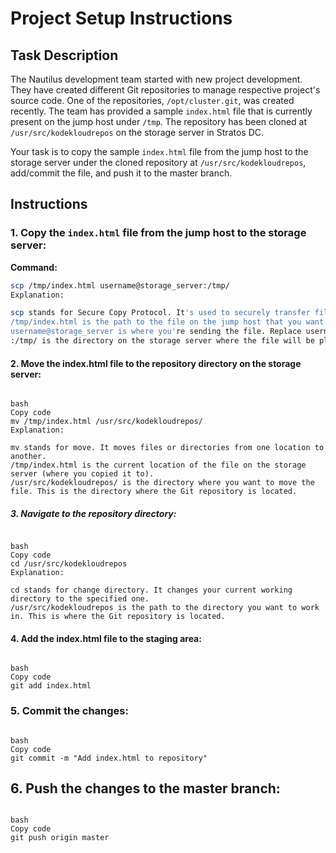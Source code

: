 # Project Setup Instructions

## Task Description

The Nautilus development team started with new project development. They have created different Git repositories to manage respective project's source code. One of the repositories, `/opt/cluster.git`, was created recently. The team has provided a sample `index.html` file that is currently present on the jump host under `/tmp`. The repository has been cloned at `/usr/src/kodekloudrepos` on the storage server in Stratos DC.

Your task is to copy the sample `index.html` file from the jump host to the storage server under the cloned repository at `/usr/src/kodekloudrepos`, add/commit the file, and push it to the master branch.

## Instructions

### 1. Copy the `index.html` file from the jump host to the storage server:

**Command:**
```bash
scp /tmp/index.html username@storage_server:/tmp/
Explanation:

scp stands for Secure Copy Protocol. It's used to securely transfer files between computers over a network.
/tmp/index.html is the path to the file on the jump host that you want to copy.
username@storage_server is where you're sending the file. Replace username with your actual username on the storage server, and storage_server with the address or name of the storage server.
:/tmp/ is the directory on the storage server where the file will be placed.
```
#### 2. Move the index.html file to the repository directory on the storage server:
```Command:

bash
Copy code
mv /tmp/index.html /usr/src/kodekloudrepos/
Explanation:

mv stands for move. It moves files or directories from one location to another.
/tmp/index.html is the current location of the file on the storage server (where you copied it to).
/usr/src/kodekloudrepos/ is the directory where you want to move the file. This is the directory where the Git repository is located.
```
##### 3. Navigate to the repository directory:
```Command:

bash
Copy code
cd /usr/src/kodekloudrepos
Explanation:

cd stands for change directory. It changes your current working directory to the specified one.
/usr/src/kodekloudrepos is the path to the directory you want to work in. This is where the Git repository is located.
```
#### 4. Add the index.html file to the staging area:
```Command:

bash
Copy code
git add index.html
```
### 5. Commit the changes:
```Command:

bash
Copy code
git commit -m "Add index.html to repository"
```
## 6. Push the changes to the master branch:
```Command:

bash
Copy code
git push origin master
```
